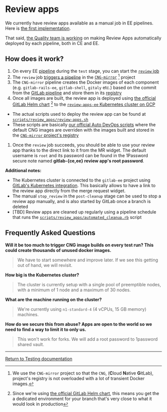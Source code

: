 # Review apps

We currently have review apps available as a manual job in EE pipelines. Here is
[the first implementation](https://gitlab.com/gitlab-org/gitlab-ee/merge_requests/6259).

That said, [the Quality team is working](https://gitlab.com/gitlab-org/gitlab-ee/merge_requests/6665)
on making Review Apps automatically deployed by each pipeline, both in CE and EE.

## How does it work?

1. On every EE [pipeline][gitlab-pipeline] during the `test` stage, you can
  start the [`review` job][review-job]
1. The `review` job [triggers a pipeline][cng-pipeline] in the
  [`CNG-mirror`][cng-mirror] [^1] project
1. The `CNG-mirror` pipeline creates the Docker images of each component (e.g. `gitlab-rails-ee`,
  `gitlab-shell`, `gitaly` etc.) based on the commit from the
  [GitLab pipeline][gitlab-pipeline] and store them in its
  [registry][cng-mirror-registry]
1. Once all images are built, the review app is deployed using
  [the official GitLab Helm chart][helm-chart] [^2] to the
  [`review-apps-ee` Kubernetes cluster on GCP][review-apps-ee]
  - The actual scripts used to deploy the review app can be found at
    [`scripts/review_apps/review-apps.sh`][review-apps.sh]
  - These scripts are basically
    [our official Auto DevOps scripts][Auto-DevOps.gitlab-ci.yml] where the
    default CNG images are overriden with the images built and stored in the
    [`CNG-mirror` project's registry][cng-mirror-registry]
1. Once the `review` job succeeds, you should be able to use your review app
  thanks to the direct link to it from the MR widget. The default username is
  `root` and its password can be found in the 1Password secure note named
  **gitlab-{ce,ee} review app's root password**.

**Additional notes:**

- The Kubernetes cluster is connected to the `gitlab-ee` project using [GitLab's
  Kubernetes integration][gitlab-k8s-integration]. This basically allows to have
  a link to the review app directly from the merge request widget.
- The manual `stop_review` in the `post-cleanup` stage can be used to stop a
  review app manually, and is also started by GitLab once a branch is deleted
- [TBD] Review apps are cleaned up regularly using a pipeline schedule that runs
  the [`scripts/review_apps/automated_cleanup.rb`][automated_cleanup.rb] script

[^1]: We use the `CNG-mirror` project so that the `CNG`, (**C**loud **N**ative **G**itLab), project's registry is
  not overloaded with a lot of transient Docker images.
[^2]: Since we're using [the official GitLab Helm chart][helm-chart], this means
  you get the a dedicated environment for your branch that's very close to what it
  would look in production

## Frequently Asked Questions

**Will it be too much to trigger CNG image builds on every test run? This could create thousands of unused docker images.**

  > We have to start somewhere and improve later. If we see this getting out of hand, we will revisit.

**How big is the Kubernetes cluster?**

  > The cluster is currently setup with a single pool of preemptible
    nodes, with a minimum of 1 node and a maximum of 30 nodes.

**What are the machine running on the cluster?**

  > We're currently using `n1-standard-4` (4 vCPUs, 15 GB memory) machines.

**How do we secure this from abuse? Apps are open to the world so we need to find a way to limit it to only us.**

  > This won't work for forks. We will add a root password to 1password shared vault.

[gitlab-pipeline]: https://gitlab.com/gitlab-org/gitlab-ee/pipelines/29302122
[review-job]: https://gitlab.com/gitlab-org/gitlab-ee/-/jobs/94294136
[cng-mirror]: https://gitlab.com/gitlab-org/build/CNG-mirror
[cng-pipeline]: https://gitlab.com/gitlab-org/build/CNG-mirror/pipelines/29307727
[cng-mirror-registry]: https://gitlab.com/gitlab-org/build/CNG-mirror/container_registry
[helm-chart]: https://gitlab.com/charts/gitlab/
[review-apps-ee]: https://console.cloud.google.com/kubernetes/clusters/details/us-central1-b/review-apps-ee?project=gitlab-review-apps
[review-apps.sh]: https://gitlab.com/gitlab-org/gitlab-ee/blob/master/scripts/review_apps/review-apps.sh
[automated_cleanup.rb]: https://gitlab.com/gitlab-org/gitlab-ee/blob/master/scripts/review_apps/automated_cleanup.rb
[Auto-DevOps.gitlab-ci.yml]: https://gitlab.com/gitlab-org/gitlab-ci-yml/blob/master/Auto-DevOps.gitlab-ci.yml
[gitlab-k8s-integration]: https://docs.gitlab.com/ee/user/project/clusters/index.html

---

[Return to Testing documentation](index.md)
